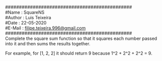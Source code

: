 ##############################################  
#Name   : SquareNS  
#Author : Luis Teixeira  
#Date   : 22-05-2020  
#E-Mail : filipe.teixeira.996@gmail.com  
##############################################  
Complete the square sum function so that it squares each number passed into it and then sums the results together.

For example, for [1, 2, 2] it should return 9 because 1^2 + 2^2 + 2^2 = 9.